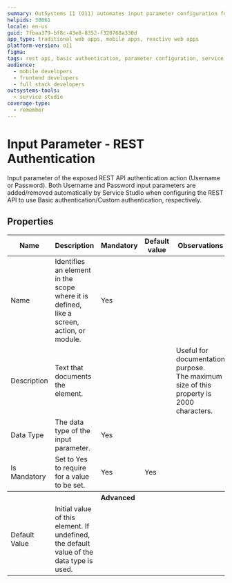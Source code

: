 ```yaml
---
summary: OutSystems 11 (O11) automates input parameter configuration for REST API authentication.
helpids: 30061
locale: en-us
guid: 7fbaa379-bf8c-43e8-8352-f320768a330d
app_type: traditional web apps, mobile apps, reactive web apps
platform-version: o11
figma:
tags: rest api, basic authentication, parameter configuration, service studio, documentation
audience:
  - mobile developers
  - frontend developers
  - full stack developers
outsystems-tools:
  - service studio
coverage-type:
  - remember
---
```


# Input Parameter - REST Authentication

Input parameter of the exposed REST API authentication action (Username or Password). Both Username and Password input parameters are added/removed automatically by Service Studio when configuring the REST API to use Basic authentication/Custom authentication, respectively.  

## Properties

<table markdown="1">
<thead>
<tr>
<th>Name</th>
<th>Description</th>
<th>Mandatory</th>
<th>Default value</th>
<th>Observations</th>
</tr>
</thead>
<tbody>
<tr>
<td title="Name">Name</td>
<td>Identifies an element in the scope where it is defined, like a screen, action, or module.</td>
<td>Yes</td>
<td></td>
<td></td>
</tr>
<tr>
<td title="Description">Description</td>
<td>Text that documents the element.</td>
<td></td>
<td></td>
<td>Useful for documentation purpose.<br/>The maximum size of this property is 2000 characters.</td>
</tr>
<tr>
<td title="Type">Data Type</td>
<td>The data type of the input parameter.</td>
<td>Yes</td>
<td></td>
<td></td>
</tr>
<tr>
<td title="IsMandatory">Is Mandatory</td>
<td>Set to Yes to require for a value to be set.</td>
<td>Yes</td>
<td>Yes</td>
<td></td>
</tr>
<tr >
<th colspan="5">Advanced</th>
</tr>
<tr>
<td title="DefaultValue">Default Value</td>
<td>Initial value of this element. If undefined, the default value of the data type is used.</td>
<td></td>
<td></td>
<td></td>
</tr>
</tbody>
</table>

